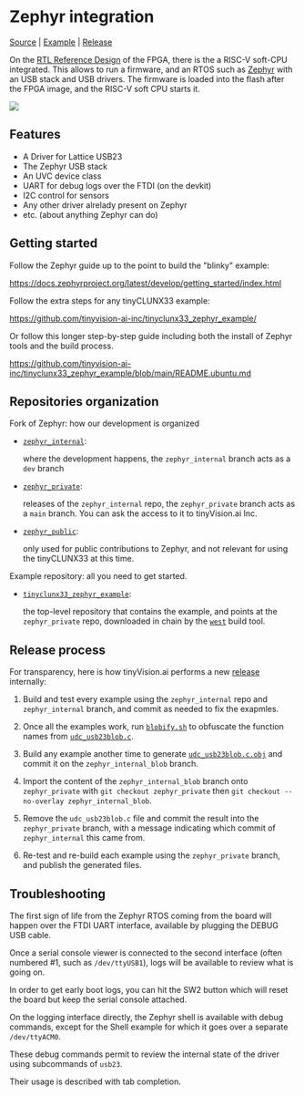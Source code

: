 # Zephyr integration

[Source](https://github.com/tinyvision-ai-inc/zephyr_private/) |
[Example](https://github.com/tinyvision-ai-inc/tinyclunx33_zephyr_example/) |
[Release](https://github.com/tinyvision-ai-inc/tinyclunx33_zephyr_example/releases/)

On the [RTL Reference Design](rtl_reference_design.md) of the FPGA, there is the a RISC-V soft-CPU integrated.
This allows to run a firmware, and an RTOS such as [Zephyr](https://docs.zephyrproject.org/) with an USB stack and USB drivers.
The firmware is loaded into the flash after the FPGA image, and the RISC-V soft CPU starts it.

![](images/zephyr_architecture.drawio.png)


## Features

- A Driver for Lattice USB23
- The Zephyr USB stack
- An UVC device class
- UART for debug logs over the FTDI (on the devkit)
- I2C control for sensors
- Any other driver alrelady present on Zephyr
- etc. (about anything Zephyr can do)


## Getting started

Follow the Zephyr guide up to the point to build the "blinky" example:

<https://docs.zephyrproject.org/latest/develop/getting_started/index.html>

Follow the extra steps for any tinyCLUNX33 example:

<https://github.com/tinyvision-ai-inc/tinyclunx33_zephyr_example/>

Or follow this longer step-by-step guide including both the install of Zephyr tools and the build process.

<https://github.com/tinyvision-ai-inc/tinyclunx33_zephyr_example/blob/main/README.ubuntu.md>


## Repositories organization

Fork of Zephyr: how our development is organized

- [`zephyr_internal`](https://github.com/tinyvision-ai-inc/zephyr_internal):

  where the development happens, the `zephyr_internal` branch acts as a `dev` branch

- [`zephyr_private`](https://github.com/tinyvision-ai-inc/zephyr_private):

  releases of the `zephyr_internal` repo, the `zephyr_private` branch acts as a `main` branch.
  You can ask the access to it to tinyVision.ai Inc.

- [`zephyr_public`](https://github.com/tinyvision-ai-inc/zephyr):

  only used for public contributions to Zephyr, and not relevant for using the tinyCLUNX33 at this time.

Example repository: all you need to get started.

- [`tinyclunx33_zephyr_example`](https://github.com/tinyvision-ai-inc/tinyclunx33_zephyr_example):

  the top-level repository that contains the example, and points at the `zephyr_private` repo, downloaded in chain by the
  [`west`](https://docs.zephyrproject.org/latest/develop/west/index.html) build tool.


## Release process

For transparency, here is how tinyVision.ai performs a new [release](https://github.com/tinyvision-ai-inc/tinyclunx33_zephyr_example/releases/) internally:

1. Build and test every example using the `zephyr_internal` repo and `zephyr_internal` branch,
   and commit as needed to fix the exapmles.

2. Once all the examples work, run [`blobify.sh`](https://github.com/tinyvision-ai-inc/zephyr_private/blob/zephyr_private/drivers/usb/udc/blobify.sh)
   to obfuscate the function names from [`udc_usb23blob.c`](https://github.com/tinyvision-ai-inc/zephyr_internal/blob/zephyr_internal/drivers/usb/udc/udc_usb23blob.c).

3. Build any example another time to generate [`udc_usb23blob.c.obj`](https://github.com/tinyvision-ai-inc/zephyr_private/blob/zephyr_private/drivers/usb/udc/udc_usb23blob.c.obj)
   and commit it on the `zephyr_internal_blob` branch.

4. Import the content of the `zephyr_internal_blob` branch onto `zephyr_private` with `git checkout zephyr_private` then `git checkout --no-overlay zephyr_internal_blob`.

5. Remove the `udc_usb23blob.c` file and commit the result into the `zephyr_private` branch,
   with a message indicating which commit of `zephyr_internal` this came from.

6. Re-test and re-build each example using the `zephyr_private` branch, and publish the generated files.


## Troubleshooting

The first sign of life from the Zephyr RTOS coming from the board will happen over the FTDI UART interface, available by plugging the DEBUG USB cable.

Once a serial console viewer is connected to the second interface (often numbered #1, such as `/dev/ttyUSB1`), logs will be available to review what is going on.

In order to get early boot logs, you can hit the SW2 button which will reset the board but keep the serial console attached.

On the logging interface directly, the Zephyr shell is available with debug commands, except for the Shell example for which it goes over a separate `/dev/ttyACM0`.

These debug commands permit to review the internal state of the driver using subcommands of `usb23`.

Their usage is described with tab completion.

